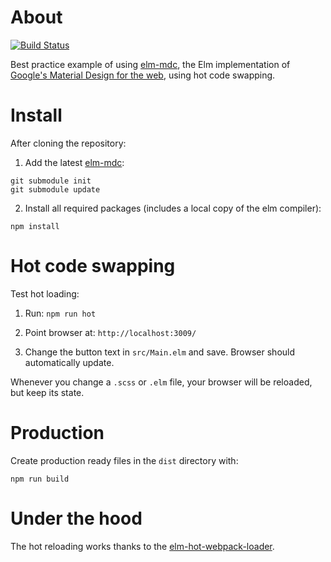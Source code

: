 # About

[![Build Status](https://api.travis-ci.org/berenddeboer/elm-mdc-starter-kit.svg?branch=master)](https://travis-ci.org/berenddeboer/elm-mdc-starter-kit/)

Best practice example of using
[elm-mdc](https://github.com/aforemny/elm-mdc), the Elm implementation
of [Google's Material Design for the web](https://github.com/material-components/material-components-web/), using hot code swapping.


# Install

After cloning the repository:

1. Add the latest [elm-mdc](https://github.com/aforemny/elm-mdc):

```
git submodule init
git submodule update
```

2. Install all required packages (includes a local copy of the elm compiler):

```
npm install
```


# Hot code swapping

Test hot loading:

1. Run: `npm run hot`

2. Point browser at: `http://localhost:3009/`

3. Change the button text in `src/Main.elm` and save. Browser should automatically update.

Whenever you change a `.scss` or `.elm` file, your browser will be
reloaded, but keep its state.


# Production

Create production ready files in the `dist` directory with:

```
npm run build
```


# Under the hood

The hot reloading works thanks to the [elm-hot-webpack-loader](https://github.com/klazuka/elm-hot-webpack-loader).
